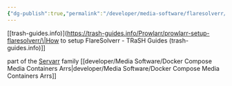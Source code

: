 ```yaml
---
{"dg-publish":true,"permalink":"/developer/media-software/flaresolverr/","noteIcon":""}
---
```


[[trash-guides.info)](https://trash-guides.info/Prowlarr/prowlarr-setup-flaresolverr/\|How to setup FlareSolverr - TRaSH Guides (trash-guides.info)]]

part of the [Servarr](https://wiki.servarr.com/) family
[[developer/Media Software/Docker Compose Media Containers Arrs\|developer/Media Software/Docker Compose Media Containers Arrs]]
